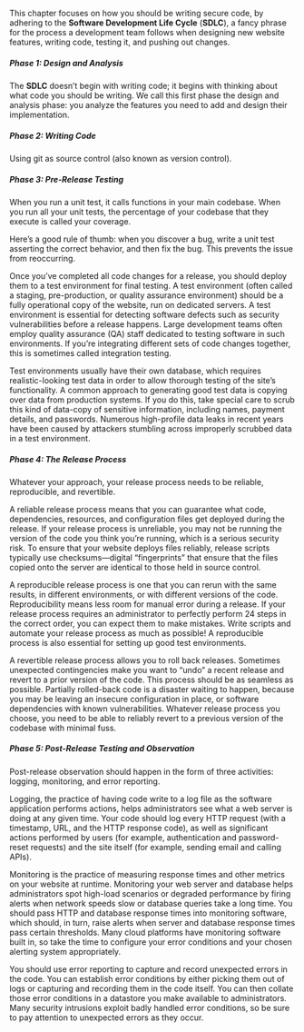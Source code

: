 This chapter focuses on how you should be writing secure code, by adhering to the **Software Development Life Cycle** (**SDLC**), a fancy phrase for the process a development team follows when designing new website features, writing code, testing it, and pushing out changes.

##### Phase 1: Design and Analysis

The **SDLC** doesn’t begin with writing code; it begins with thinking about what code you should be writing. We call this first phase the design and analysis phase: you analyze the features you need to add and design their implementation.

##### Phase 2: Writing Code

Using git as source control (also known as version control).

##### Phase 3: Pre-Release Testing

When you run a unit test, it calls functions in your main codebase. When you run all your unit tests, the percentage of your codebase that they execute is called your coverage. 

Here’s a good rule of thumb: when you discover a bug, write a unit test asserting the correct behavior, and then fix the bug. This prevents the issue from reoccurring.

Once you’ve completed all code changes for a release, you should deploy them to a test environment for final testing. A test environment (often called a staging, pre-production, or quality assurance environment) should be a fully operational copy of the website, run on dedicated servers. A test environment is essential for detecting software defects such as security vulnerabilities before a release happens. Large development teams often employ quality assurance (QA) staff dedicated to testing software in such environments. If you’re integrating different sets of code changes together, this is sometimes called integration testing.

Test environments usually have their own database, which requires realistic-looking test data in order to allow thorough testing of the site’s functionality. A common approach to generating good test data is copying over data from production systems. If you do this, take special care to scrub this kind of data-copy of sensitive information, including names, payment details, and passwords. Numerous high-profile data leaks in recent years have been caused by attackers stumbling across improperly scrubbed data in a test environment.

##### Phase 4: The Release Process

Whatever your approach, your release process needs to be reliable, reproducible, and revertible.

A reliable release process means that you can guarantee what code, dependencies, resources, and configuration files get deployed during the release. If your release process is unreliable, you may not be running the version of the code you think you’re running, which is a serious security risk. To ensure that your website deploys files reliably, release scripts typically use checksums—digital “fingerprints” that ensure that the files copied onto the server are identical to those held in source control.

A reproducible release process is one that you can rerun with the same results, in different environments, or with different versions of the code. Reproducibility means less room for manual error during a release. If your release process requires an administrator to perfectly perform 24 steps in the correct order, you can expect them to make mistakes. Write scripts and automate your release process as much as possible! A reproducible process is also essential for setting up good test environments.

A revertible release process allows you to roll back releases. Sometimes unexpected contingencies make you want to “undo” a recent release and revert to a prior version of the code. This process should be as seamless as possible. Partially rolled-back code is a disaster waiting to happen, because you may be leaving an insecure configuration in place, or software dependencies with known vulnerabilities. Whatever release process you choose, you need to be able to reliably revert to a previous version of the codebase with minimal fuss.

##### Phase 5: Post-Release Testing and Observation

Post-release observation should happen in the form of three activities: logging, monitoring, and error reporting.

Logging, the practice of having code write to a log file as the software application performs actions, helps administrators see what a web server is doing at any given time. Your code should log every HTTP request (with a timestamp, URL, and the HTTP response code), as well as significant actions performed by users (for example, authentication and password-reset requests) and the site itself (for example, sending email and calling APIs).

Monitoring is the practice of measuring response times and other metrics on your website at runtime. Monitoring your web server and database helps administrators spot high-load scenarios or degraded performance by firing alerts when network speeds slow or database queries take a long time.  You should pass HTTP and database response times into monitoring software, which should, in turn, raise alerts when server and database response times pass certain thresholds. Many cloud platforms have monitoring software built in, so take the time to configure your error conditions and your chosen alerting system appropriately.

You should use error reporting to capture and record unexpected errors in the code. You can establish error conditions by either picking them out of logs or capturing and recording them in the code itself. You can then collate those error conditions in a datastore you make available to administrators. Many security intrusions exploit badly handled error conditions, so be sure to pay attention to unexpected errors as they occur.











